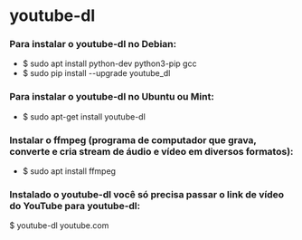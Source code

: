 # youtube-dl

### Para instalar o youtube-dl no Debian:

* $ sudo apt install python-dev python3-pip gcc
* $ sudo pip install --upgrade youtube_dl

### Para instalar o youtube-dl no Ubuntu ou Mint:

* $ sudo apt-get install youtube-dl

### Instalar o ffmpeg (programa de computador que grava, converte e cria stream de áudio e vídeo em diversos formatos):

* $ sudo apt install ffmpeg

### Instalado o youtube-dl você só precisa passar o link de vídeo do YouTube para youtube-dl:

$ youtube-dl youtube.com
